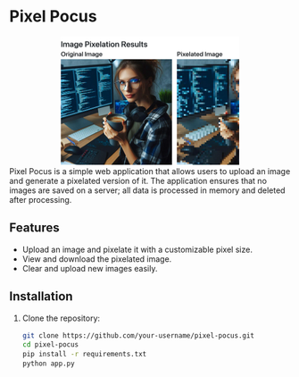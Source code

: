# Pixel Pocus
<div align="center">
  <a href="#">
    <img src="pixel.jpg" alt="about-me" width="320" height="230">
  </a>
</div>
Pixel Pocus is a simple web application that allows users to upload an image and generate a pixelated version of it. The application ensures that no images are saved on a server; all data is processed in memory and deleted after processing.

## Features

- Upload an image and pixelate it with a customizable pixel size.
- View and download the pixelated image.
- Clear and upload new images easily.

## Installation

1. Clone the repository:
   ```bash
   git clone https://github.com/your-username/pixel-pocus.git
   cd pixel-pocus
   pip install -r requirements.txt
   python app.py